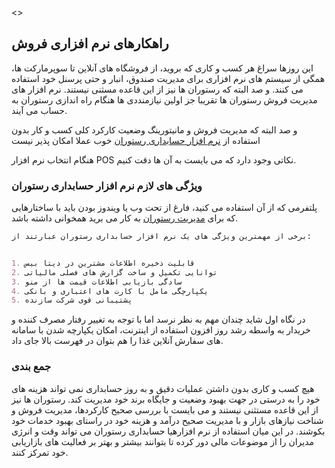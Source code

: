 <<meta name="google-site-verification" content="LlHF3jdylfALGIZ31J9-KTW9i3yBep85wJwk680Z9Tg" />>
## راهکارهای نرم افزاری فروش

این روزها سراغ هر کسب و کاری که بروید، از فروشگاه های آنلاین تا سوپرمارکت ها، همگی از سیستم های نرم افزاری برای مدیریت صندوق، انبار و حتی پرسنل خود استفاده می کنند. و صد البته که رستوران ها نیز از این قاعده مسثنی نیستند.
نرم افزار های مدیریت فروش رستوران ها تقریبا جز اولین نیازمنددی ها هنگام راه اندازی رستوران به حساب می آیند.

و صد البته که مدیریت فروش و مانیتورینگ وضعیت کارکرد کلی کسب و کار بدون استفاده از
 [نرم افزار حسابداری رستوران](https://sepidz.com) 
خوب عملا امکان پذیر نیست

هنگام انتخاب نرم افزار POS نکاتی وجود دارد که می بایست به آن ها دقت کنیم.

### ویژگی های لازم نرم افزار حسابداری رستوران

پلتفرمی که از آن استفاده می کنید، فارغ از تحت وب یا ویندوز بودن باید با ساختارهایی که برای
 [مدیریت رستوران](https://sepidz.com/15-%D9%86%DA%A9%D8%AA%D9%87-%D9%85%D9%87%D9%85-%DA%A9%D9%87-%D8%A7%D8%B2-%D9%85%D8%AF%DB%8C%D8%B1%DB%8C%D8%AA-%D8%B1%D8%B3%D8%AA%D9%88%D8%B1%D8%A7%D9%86-%D8%A8%D8%A7%DB%8C%D8%AF-%D8%A8%D8%AF%D8%A7.html)
 به کار می برید همخوانی داشته باشد.
```markdown
برخی از مهمترین ویژگی های یک نرم افزار حسابداری رستوران عبارتند از:


1. قابلیت ذخیره اطلاعات مشترین در دیتا بیس
2. توانایی تکمیل و ساخت گزارش های فصلی مالیاتی
3. سادگی بازیابی اطلاعات قیمت ها از منو
4. یکپارچگی مامل با کارت های اعتباری و بانکی
5. پشتیبانی قوی شرکت سازنده

```

در نگاه اول شاید چندان مهم به نظر نرسد اما با توجه به تغییر رفتار مصرف کننده و خریدار به واسطه رشد روز افزون استفاده از اینترنت، امکان یکپارچه شدن با سامانه های سفارش آنلاین غذا را هم بتوان در فهرست بالا جای داد.

### جمع بندی

هیچ کسب و کاری بدون داشتن عملیات دقیق و به روز حسابداری نمی تواند هزینه های خود را به درستی در جهت بهبود وضعیت و جایگاه برند خود مدیریت کند. رستوران ها نیز از این قاعده مستثنی نیستند و می بایست با بررسی صحیح کارکردها، مدیریت فروش و شناخت نیازهای بازار و با مدیریت صحیح درآمد و هزینه خود در راستای بهبود خدمات خود بکوشند. در این میان استفاده از نرم افزارهیا حسابداری رستوران می تواند وقت و انرژی مدیران را از موضوعات مالی دور کرده تا بتوانند بیشتر و بهتر بر فعالیت های بازاریابی خود تمرکز کنند.
